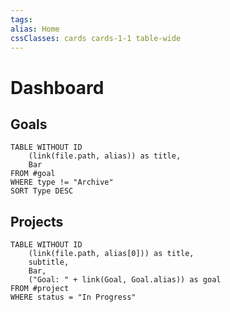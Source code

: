 ```yaml
---
tags: 
alias: Home
cssClasses: cards cards-1-1 table-wide
---
```

# Dashboard


## Goals
```dataview
TABLE WITHOUT ID
	(link(file.path, alias)) as title,
	Bar
FROM #goal
WHERE type != "Archive"
SORT Type DESC
```

## Projects
```dataview
TABLE WITHOUT ID
	(link(file.path, alias[0])) as title,
	subtitle,
	Bar,
	("Goal: " + link(Goal, Goal.alias)) as goal
FROM #project
WHERE status = "In Progress"
```
